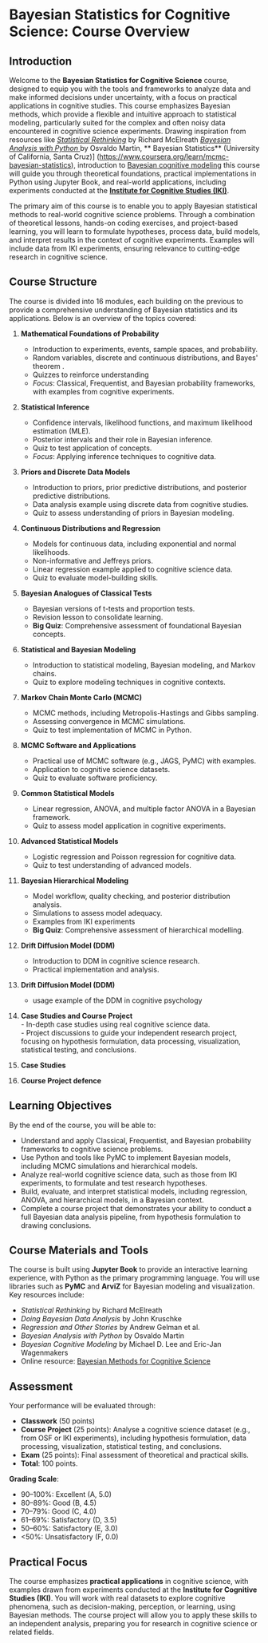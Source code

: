 # Bayesian Statistics for Cognitive Science: Course Overview

## Introduction

Welcome to the **Bayesian Statistics for Cognitive Science** course, designed to equip you with the tools and frameworks to analyze data and make informed decisions under uncertainty, with a focus on practical applications in cognitive studies. This course emphasizes Bayesian methods, which provide a flexible and intuitive approach to statistical modeling, particularly suited for the complex and often noisy data encountered in cognitive science experiments. Drawing inspiration from resources like [*Statistical Rethinking*](https://xcelab.net/rm/) by Richard McElreath   [*Bayesian Analysis with Python* ](https://aloctavodia.github.io/books.html) by Osvaldo Martin, ** Bayesian Statistics** (University of California, Santa Cruz)]
(https://www.coursera.org/learn/mcmc-bayesian-statistics), introduction to [Bayesian cognitive modeling](https://bayesmodels.com/) this course will guide you through theoretical foundations, practical implementations in Python using Jupyter Book, and real-world applications, including experiments conducted at the [**Institute for Cognitive Studies (IKI)**](https://ics.spbu.ru/).


The primary aim of this course is to enable you to apply Bayesian statistical methods to real-world cognitive science problems. Through a combination of theoretical lessons, hands-on coding exercises, and project-based learning, you will learn to formulate hypotheses, process data, build models, and interpret results in the context of cognitive experiments. Examples will include data from IKI experiments, ensuring relevance to cutting-edge research in cognitive science.

## Course Structure

The course is divided into 16 modules, each building on the previous to provide a comprehensive understanding of Bayesian statistics and its applications. Below is an overview of the topics covered:

1. **Mathematical Foundations of Probability**  
   - Introduction to experiments, events, sample spaces, and probability.  
   - Random variables, discrete and continuous distributions, and Bayes' theorem .  
   - Quizzes to reinforce understanding  
   - *Focus*: Classical, Frequentist, and Bayesian probability frameworks, with examples from cognitive experiments.

2. **Statistical Inference**  
   - Confidence intervals, likelihood functions, and maximum likelihood estimation (MLE).  
   - Posterior intervals and their role in Bayesian inference.  
   - Quiz to test application of concepts.  
   - *Focus*: Applying inference techniques to cognitive data.

3. **Priors and Discrete Data Models**  
   - Introduction to priors, prior predictive distributions, and posterior predictive distributions.  
   - Data analysis example using discrete data from cognitive studies.  
   - Quiz to assess understanding of priors in Bayesian modeling.

4. **Continuous Distributions and Regression**  
   - Models for continuous data, including exponential and normal likelihoods.  
   - Non-informative and Jeffreys priors.  
   - Linear regression example applied to cognitive science data.  
   - Quiz to evaluate model-building skills.

5. **Bayesian Analogues of Classical Tests**  
   - Bayesian versions of t-tests and proportion tests.  
   - Revision lesson to consolidate learning.  
   - **Big Quiz**: Comprehensive assessment of foundational Bayesian concepts.

6. **Statistical and Bayesian Modeling**  
   - Introduction to statistical modeling, Bayesian modeling, and Markov chains.  
   - Quiz to explore modeling techniques in cognitive contexts.

7. **Markov Chain Monte Carlo (MCMC)**  
   - MCMC methods, including Metropolis-Hastings and Gibbs sampling.  
   - Assessing convergence in MCMC simulations.  
   - Quiz to test implementation of MCMC in Python.

8. **MCMC Software and Applications**  
   - Practical use of MCMC software (e.g., JAGS, PyMC) with examples.  
   - Application to cognitive science datasets.  
   - Quiz to evaluate software proficiency.

9. **Common Statistical Models**  
   - Linear regression, ANOVA, and multiple factor ANOVA in a Bayesian framework.  
   - Quiz to assess model application in cognitive experiments.

10. **Advanced Statistical Models**  
    - Logistic regression and Poisson regression for cognitive data.  
    - Quiz to test understanding of advanced models.

11. **Bayesian Hierarchical Modeling**  
    - Model workflow, quality checking, and posterior distribution analysis.  
    - Simulations to assess model adequacy.  
    - Examples from IKI experiments
    - **Big Quiz**: Comprehensive assessment of hierarchical modelling.

12. **Drift Diffusion Model (DDM)**  
    - Introduction to DDM in cognitive science research.  
    - Practical implementation and analysis.
13. **Drift Diffusion Model (DDM)**  
	 - usage example of the DDM in cognitive psychology

14.  **Case Studies and Course Project**  
    - In-depth case studies using real cognitive science data.  
    - Project discussions to guide your independent research project, focusing on hypothesis formulation, data processing, visualization, statistical testing, and conclusions.
15.  **Case Studies**
16. **Course Project defence**

## Learning Objectives

By the end of the course, you will be able to:
- Understand and apply Classical, Frequentist, and Bayesian probability frameworks to cognitive science problems.
- Use Python and tools like PyMC to implement Bayesian models, including MCMC simulations and hierarchical models.
- Analyze real-world cognitive science data, such as those from IKI experiments, to formulate and test research hypotheses.
- Build, evaluate, and interpret statistical models, including regression, ANOVA, and hierarchical models, in a Bayesian context.
- Complete a course project that demonstrates your ability to conduct a full Bayesian data analysis pipeline, from hypothesis formulation to drawing conclusions.

## Course Materials and Tools

The course is built using **Jupyter Book** to provide an interactive learning experience, with Python as the primary programming language. You will use libraries such as **PyMC** and **ArviZ** for Bayesian modeling and visualization. Key resources include:
- *Statistical Rethinking* by Richard McElreath
- *Doing Bayesian Data Analysis* by John Kruschke
- *Regression and Other Stories* by Andrew Gelman et al.
- *Bayesian Analysis with Python* by Osvaldo Martin
- *Bayesian Cognitive Modeling* by Michael D. Lee and Eric-Jan Wagenmakers
- Online resource: [Bayesian Methods for Cognitive Science](https://vasishth.github.io/bayescogsci/book/)

## Assessment

Your performance will be evaluated through:
-  **Classwork** (50 points) 
- **Course Project** (25 points): Analyse a cognitive science dataset (e.g., from OSF or IKI experiments), including hypothesis formulation, data processing, visualization, statistical testing, and conclusions.
- **Exam** (25 points): Final assessment of theoretical and practical skills.
- **Total**: 100 points.

**Grading Scale**:
- 90–100%: Excellent (A, 5.0)
- 80–89%: Good (B, 4.5)
- 70–79%: Good (C, 4.0)
- 61–69%: Satisfactory (D, 3.5)
- 50–60%: Satisfactory (E, 3.0)
- <50%: Unsatisfactory (F, 0.0)

## Practical Focus

The course emphasizes **practical applications** in cognitive science, with examples drawn from experiments conducted at the **Institute for Cognitive Studies (IKI)**. You will work with real datasets to explore cognitive phenomena, such as decision-making, perception, or learning, using Bayesian methods. The course project will allow you to apply these skills to an independent analysis, preparing you for research in cognitive science or related fields.
